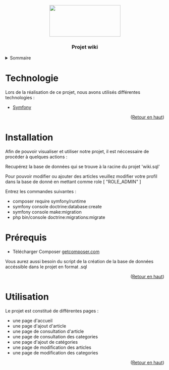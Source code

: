 <p align="center">
  <img src="https://static.wikia.nocookie.net/minecraft_gamepedia/images/a/a7/Wiki_header2_rev6.png/revision/latest?cb=20211013130132" style="width:225px; height:100px;" />
</p>
 <h3 align="center">Projet wiki</h3>


</div>

<!-- TABLE OF CONTENTS -->
<details>
  <summary>Sommaire</summary>
  <ol>
	  <li><a href="#Technologie">Technologies Utilisées</a></li>
    <li><a href="#Installation">Installation</a></li>
    <li><a href="#Prérequis">Les Prérequis</a></li>
    <li><a href="#Utilisation">Utilisation</a></li>
  </ol>
</details>


# Technologie

Lors de la réalisation de ce projet, nous avons utilisés différentes technologies :
* [Symfony](https://symfony.com/)

<p align="right">(<a href="#top">Retour en haut</a>)</p>

<!-- Installation -->
# Installation

Afin de pouvoir visualiser et utiliser notre projet, il est néccessaire de procéder à quelques actions :

Recupérez la base de données qui se trouve à la racine du projet 'wiki.sql'

Pour pouvoir modifier ou ajouter des articles veuillez modifier votre profil dans la base de donné en mettant comme role [
    "ROLE_ADMIN"
]

<p>Entrez les commandes suivantes :</p>

<ul> 
<li>composer require symfony/runtime</li>
<li>symfony console doctrine:database:create</li>
<li>symfony console make:migration</li>
<li>php bin/console doctrine:migrations:migrate</li>
</ul>



# Prérequis


* Télécharger Composer [getcomposer.com](https://getcomposer.org/download/)

Vous aurez aussi besoin du script de la création de la base de données accéssible dans le projet en format .sql

<p align="right">(<a href="#top">Retour en haut</a>)</p>

<!-- Utilisation -->

# Utilisation

Le projet est constitué de différentes pages :

* une page d'accueil
* une page d'ajout d'article
* une page de consultation d'article
* une page de consultation des categories
* une page d'ajout de catégories
* une page de modification des articles
* une page de modification des categories


<p align="right">(<a href="#top">Retour en haut</a>)</p>

